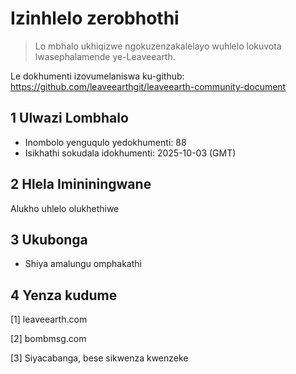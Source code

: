 # Izinhlelo zerobhothi

>Lo mbhalo ukhiqizwe ngokuzenzakalelayo wuhlelo lokuvota lwasephalamende ye-Leaveearth.

Le dokhumenti izovumelaniswa ku-github: https://github.com/leaveearthgit/leaveearth-community-document

## 1 Ulwazi Lombhalo

- Inombolo yenguqulo yedokhumenti: 88
- Isikhathi sokudala idokhumenti: 2025-10-03 (GMT)

## 2 Hlela Imininingwane

Alukho uhlelo olukhethiwe

## 3 Ukubonga
* Shiya amalungu omphakathi

## 4 Yenza kudume
[1] leaveearth.com

[2] bombmsg.com

[3] Siyacabanga, bese sikwenza kwenzeke